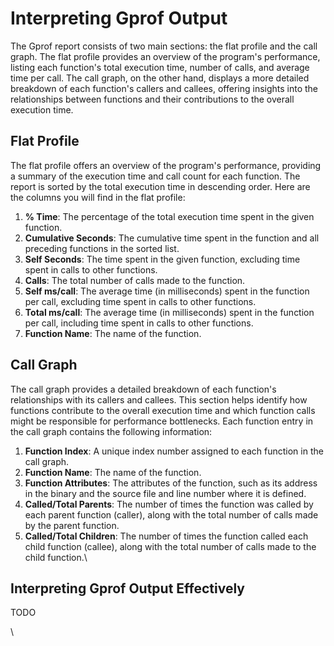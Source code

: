 # Interpreting Gprof Output

The Gprof report consists of two main sections: the flat profile and the call graph. The flat profile provides an overview of the program's performance, listing each function's total execution time, number of calls, and average time per call. The call graph, on the other hand, displays a more detailed breakdown of each function's callers and callees, offering insights into the relationships between functions and their contributions to the overall execution time.

## Flat Profile

The flat profile offers an overview of the program's performance, providing a summary of the execution time and call count for each function. The report is sorted by the total execution time in descending order. Here are the columns you will find in the flat profile:

1. **% Time**: The percentage of the total execution time spent in the given function.
2. **Cumulative Seconds**: The cumulative time spent in the function and all preceding functions in the sorted list.
3. **Self Seconds**: The time spent in the given function, excluding time spent in calls to other functions.
4. **Calls**: The total number of calls made to the function.
5. **Self ms/call**: The average time (in milliseconds) spent in the function per call, excluding time spent in calls to other functions.
6. **Total ms/call**: The average time (in milliseconds) spent in the function per call, including time spent in calls to other functions.
7. **Function Name**: The name of the function.

## Call Graph

The call graph provides a detailed breakdown of each function's relationships with its callers and callees. This section helps identify how functions contribute to the overall execution time and which function calls might be responsible for performance bottlenecks. Each function entry in the call graph contains the following information:

1. **Function Index**: A unique index number assigned to each function in the call graph.
2. **Function Name**: The name of the function.
3. **Function Attributes**: The attributes of the function, such as its address in the binary and the source file and line number where it is defined.
4. **Called/Total Parents**: The number of times the function was called by each parent function (caller), along with the total number of calls made by the parent function.
5. **Called/Total Children**: The number of times the function called each child function (callee), along with the total number of calls made to the child function.\


## Interpreting Gprof Output Effectively

TODO

\
